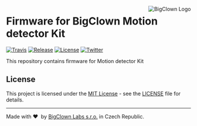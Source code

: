 <a href="https://www.bigclown.com"><img src="https://s3.eu-central-1.amazonaws.com/bigclown/gh-readme-logo.png" alt="BigClown Logo" align="right"></a>

# Firmware for BigClown Motion detector Kit

[![Travis](https://img.shields.io/travis/bigclownlabs/bcf-kit-motion-detector/master.svg)](https://travis-ci.org/bigclownlabs/bcf-kit-motion-detector)
[![Release](https://img.shields.io/github/release/bigclownlabs/bcf-kit-motion-detector.svg)](https://github.com/bigclownlabs/bcf-kit-motion-detector/releases)
[![License](https://img.shields.io/github/license/bigclownlabs/bcf-kit-motion-detector.svg)](https://github.com/bigclownlabs/bcf-kit-motion-detector/blob/master/LICENSE)
[![Twitter](https://img.shields.io/twitter/follow/BigClownLabs.svg?style=social&label=Follow)](https://twitter.com/BigClownLabs)

This repository contains firmware for Motion detector Kit


## License

This project is licensed under the [MIT License](https://opensource.org/licenses/MIT/) - see the [LICENSE](LICENSE) file for details.

---

Made with &#x2764;&nbsp; by [BigClown Labs s.r.o.](https://www.bigclown.com) in Czech Republic.
